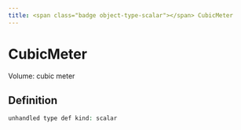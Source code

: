 ```yaml
---
title: <span class="badge object-type-scalar"></span> CubicMeter
---
```

# <span class="badge object-type-scalar"></span> CubicMeter

Volume: cubic meter

## Definition

```php
unhandled type def kind: scalar
```

